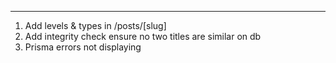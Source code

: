 ********
1. Add levels & types in /posts/[slug]
2. Add integrity check ensure no two titles are similar on db
3. Prisma errors not displaying